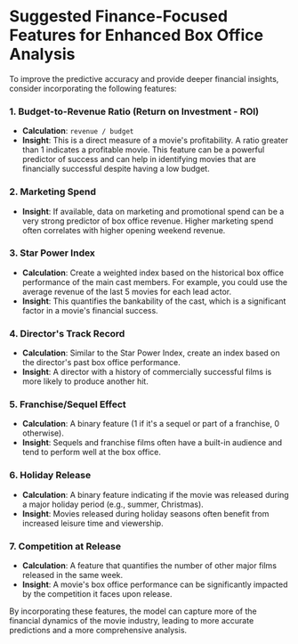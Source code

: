 # Suggested Finance-Focused Features for Enhanced Box Office Analysis

To improve the predictive accuracy and provide deeper financial insights, consider incorporating the following features:

### 1. Budget-to-Revenue Ratio (Return on Investment - ROI)
- **Calculation**: `revenue / budget`
- **Insight**: This is a direct measure of a movie's profitability. A ratio greater than 1 indicates a profitable movie. This feature can be a powerful predictor of success and can help in identifying movies that are financially successful despite having a low budget.

### 2. Marketing Spend
- **Insight**: If available, data on marketing and promotional spend can be a very strong predictor of box office revenue. Higher marketing spend often correlates with higher opening weekend revenue.

### 3. Star Power Index
- **Calculation**: Create a weighted index based on the historical box office performance of the main cast members. For example, you could use the average revenue of the last 5 movies for each lead actor.
- **Insight**: This quantifies the bankability of the cast, which is a significant factor in a movie's financial success.

### 4. Director's Track Record
- **Calculation**: Similar to the Star Power Index, create an index based on the director's past box office performance.
- **Insight**: A director with a history of commercially successful films is more likely to produce another hit.

### 5. Franchise/Sequel Effect
- **Calculation**: A binary feature (1 if it's a sequel or part of a franchise, 0 otherwise).
- **Insight**: Sequels and franchise films often have a built-in audience and tend to perform well at the box office.

### 6. Holiday Release
- **Calculation**: A binary feature indicating if the movie was released during a major holiday period (e.g., summer, Christmas).
- **Insight**: Movies released during holiday seasons often benefit from increased leisure time and viewership.

### 7. Competition at Release
- **Calculation**: A feature that quantifies the number of other major films released in the same week.
- **Insight**: A movie's box office performance can be significantly impacted by the competition it faces upon release.

By incorporating these features, the model can capture more of the financial dynamics of the movie industry, leading to more accurate predictions and a more comprehensive analysis.